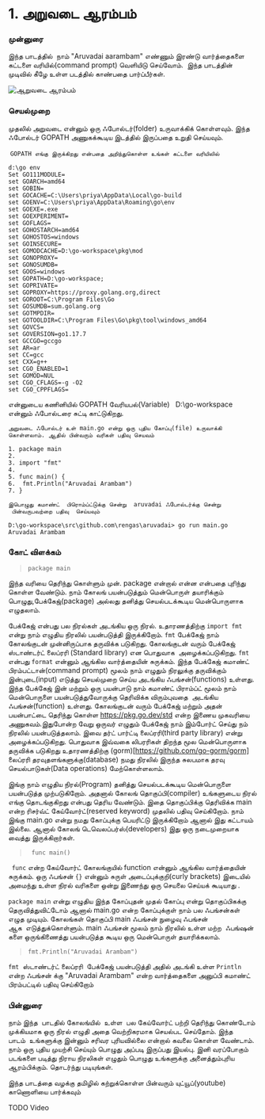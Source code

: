 # 1. அறுவடை ஆரம்பம் 

### முன்னுரை 

இந்த பாடத்தில்  நாம் "Aruvadai aarambam" எண்ணும் இரண்டு வார்த்தைகளை
கட்டளை வரியில்(command prompt) வெளியிடு செய்வோம்.  இந்த பாடத்தின் 
முடிவில் கீழே உள்ள படத்தில் காண்பதை பார்ப்பீர்கள்.

![ஆறுவடை ஆரம்பம் ](https://user-images.githubusercontent.com/1657970/154617229-6f885995-611f-41e5-9d2c-66e76666cb7a.JPG)&nbsp;


### செயல்முறை 

முதலில் அறுவடை என்னும் ஒரு ஃபோல்டர்(folder) உருவாக்கிக் கொள்ளவும். இந்த ஃபோல்டர் GOPATH அணுகக்கூடிய
இடத்தில் இருப்பதை உறுதி செய்யவும்.

 `GOPATH எங்கு இருக்கிறது என்பதை அறிந்துகொள்ள உங்கள் கட்டளை வரியிலில்`

```
d:\go env
Set GO111MODULE=
set GOARCH=amd64
set GOBIN=
set GOCACHE=C:\Users\priya\AppData\Local\go-build
set GOENV=C:\Users\priya\AppData\Roaming\go\env
set GOEXE=.exe
set GOEXPERIMENT=
set GOFLAGS=
set GOHOSTARCH=amd64
set GOHOSTOS=windows
set GOINSECURE=
set GOMODCACHE=D:\go-workspace\pkg\mod
set GONOPROXY=
set GONOSUMDB=
set GOOS=windows
set GOPATH=D:\go-workspace;
set GOPRIVATE=
set GOPROXY=https://proxy.golang.org,direct
set GOROOT=C:\Program Files\Go
set GOSUMDB=sum.golang.org
set GOTMPDIR=
set GOTOOLDIR=C:\Program Files\Go\pkg\tool\windows_amd64
set GOVCS=
set GOVERSION=go1.17.7
set GCCGO=gccgo
set AR=ar
set CC=gcc
set CXX=g++
set CGO_ENABLED=1
set GOMOD=NUL
set CGO_CFLAGS=-g -O2
set CGO_CPPFLAGS=
```
என்னுடைய கணினியில் GOPATH வேரியபல்(Variable)   D:\go-workspace என்னும் ஃபோல்டரை சுட்டி காட்டுகிறது.

`அறுவடை ஃபோல்டர் உள் main.go என்று ஒரு புதிய கோப்பு(file) உருவாக்கி கொள்ளலாம். ஆதில் பின்வரும் வரிகள் பதிவு செயவம்` 

```
1. package main
2. 
3. import "fmt"
4.
5. func main() {
6.	fmt.Println("Aruvadai Arambam")
7. }

```

`இபொழுது கமாண்ட்  பிரொம்ப்ட்டுக்கு சென்று 
aruvadai ஃபோல்டர்க்கு சென்று  பின்வருபவற்றை பதிவு 
செய்யவும்`

```
D:\go-workspace\src\github.com\rengas\aruvadai> go run main.go
Aruvadai Arambam 
```


### கோட் விளக்கம் 

> ```package main```

இந்த வரியை தெரிந்து கொள்ளும் முன். package என்றால் என்ன என்பதை புரிந்து கொள்ள வேண்டும்.
நாம் கோலங் பயன்படுத்தும் மென்பொருள் தயாரிக்கும் பொழுது,பேக்கேஜ்(package) அல்லது 
தனித்து செயல்படக்கூடிய மென்பொருளாக எழுதலாம்.  

பேக்கேஜ் என்பது பல நிரல்கள் அடங்கிய ஒரு நிரல். உதாரணத்திற்கு `import fmt` என்று நாம் எழுதிய நிரலில் 
பயன்படுத்தி இருக்கிறோம். `fmt` பேக்கேஜ் நாம் கோலங்குடன் முன்னிருப்பாக தருவிக்க படுகிறது. 
கோலங்குடன் வரும் பேக்கேஜ் ஸ்டாண்டர்ட் லைப்ரரி (Standard library) என பொதுவாக  அழைக்கப்படுகிறது. 
`fmt` என்பது `format` என்னும் ஆங்கில வார்த்தையின் சுருக்கம். இந்த பேக்கேஜ் கமாண்ட் பிரம்பட்டான்(command prompt) 
மூலம் நாம் எழுதும் நிரலுக்கு தருவிக்கும் இன்புடை(input) எடுத்து செயல்முறை செய்ய அடங்கிய
ஃபங்சன்(functions) உள்ளது. இந்த பேக்கேஜ் இன் மற்றும் ஒரு பயன்பாடு நாம் 
கமாண்ட் பிராம்ப்ட் மூலம் நாம் மென்பொருளை பயன்படுத்துவோருக்கு தெரிவிக்க விரும்புவதை 
அடங்கிய ஃபங்சன்(function) உள்ளது. கோலங்குடன் வரும் பேக்கேஜ் மற்றும் அதன் பயன்பாட்டை தெரிந்து கொள்ள 
https://pkg.go.dev/std என்ற இணைய முகவரியை அணுகவம்.இதுபோன்ற வேறு ஒருவர் எழுதும் பேக்கேஜ் நாம் இம்போர்ட் செய்து நம் நிரலில் பயன்படுத்தலாம். இவை தர்ட் பார்ட்டி லைப்ரரி(third party library)
என்று அழைக்கப்படுகிறது. பொதுவாக இவ்வகை லிபரரிகள் திறந்த மூல மென்பொருளாக தருவிக்க படுகிறது
உதாரணத்திற்கு (gorm)[https://github.com/go-gorm/gorm] லைப்ரரி தரவுதளங்களுக்கு(database) நமது நிரலில் இருந்த சுலபமாக 
தரவு செயல்பாடுகள்(Data operations) மேற்கொள்ளலாம்.

இங்கு நாம் எழுதிய நிரல்(Program) தனித்து செயல்படக்கூடிய மென்பொருளை பயன்படுத்த முற்படுகிறோம். 
அதனால் கோலங் தொகுப்பி(compiler) உங்களுடைய நிரல் எங்கு தொடங்குகிறது என்பது தெரிய வேண்டும். 
இதை தொகுப்பிக்கு தெரிவிக்க main என்ற ரிசர்வ்ட் கேய்வோர்ட்(reserved keyword) முதலில் பதிவு செய்கிறோம். 
நாம் இங்கு main.go என்று நமது கோப்புக்கு பெயரிட்டு இருக்கிறோம் ஆனால் 
இது கட்டாயம் இல்லை. ஆனால் கோலங் டெவெலப்பர்ஸ்(developers) இது ஒரு 
நடைமுறையாக வைத்து இருக்கிறார்கள்.

> ``` func main()```

``` func``` என்ற கேய்வோர்ட் கோலங்குயில் function என்னும் ஆங்கில வார்த்தையின் சுருக்கம். 
ஒரு ஃபங்சன் `{}` என்னும் சுருள் அடைப்புக்குறி(curly brackets) இடையில் அமைந்து உள்ள நிரல் 
வரிகளை ஒன்று இணைந்து ஒரு செயலை செய்யக் கூடியாது .  

```package main``` என்று எழுதிய இந்த கோப்புதன் முதல் கோப்பு என்று தொகுப்பிகக்கு தெருவித்துவிட்டோம்
ஆனால் main.go என்ற கோப்புக்குள் நாம் பல ஃபங்சன்கள்  எழுத முடியும். கோலங்கள் தொகுப்பி main ஃபங்சன்
நுழைவு ஃபங்சன் ஆக  எடுத்துக்கொள்ளும். main ஃபங்சன் மூலம் நாம் நிரலில் உள்ள மற்ற  ஃபங்ஷன் களை 
ஒருங்கிணைத்து பயன்படுத்த கூடிய ஒரு மென்பொருள் தயாரிக்கலாம்.

> ```fmt.Println("Aruvadai Arambam")```

```fmt```  ஸ்டாண்டர்ட் லைப்ரரி  பேக்கேஜ் பயன்படுத்தி அதில் அடங்கி உள்ள ``Println`` என்ற 
ஃபங்சன் க்கு "Aruvadai Arambam" என்ற வார்த்தைகளை அனுப்பி கமாண்ட் பிரம்பட்டில் பதிவு செய்கிறோம்

### பின்னுரை 
நாம் இந்த  பாடதில் கோலங்யில்  உள்ள  பல கேய்வோர்ட் பற்றி தெரிந்து கொண்டோம் முக்கியமாக ஒரு நிரல் எழுதி அதை வெற்றிகரமாக செயல்பட செய்தோம். இந்த  பாடம்  உங்களுக்கு இன்னும் சரிவர புரியவில்லை என்றால் கவலை கொள்ள வேண்டாம். நாம் ஒரு புதிய முயற்சி செய்யும் பொழுது அப்படி இருப்பது இயல்பு. இனி வரப்போகும் படங்களை படித்து நிராய நிரலிகள் எழுதும் பொழுது உங்களுக்கு அனைத்தும்புரிய ஆரம்பிக்கும். தொடர்ந்து படியுங்கள்.


இந்த பாடத்தை வழக்கு தமிழில் கற்றுக்கொள்ள பின்வரும் யுட்யூப்(youtube) காணொளியை பார்க்கவும் 

TODO Video